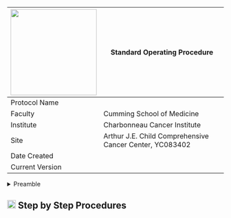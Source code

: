 | <img src="https://digitalcollections.ucalgary.ca/Assets/V2/ChFDVTFTNTAwMDAwMDAwMDAwMxIGVFJNaXNjGiRcVFJNaXNjXGI2XDcyXDc1XDk2XGNkXENVM01TQzQ1NC5wbmciBAgBEA8-~/p@bFDQZjT99fna3W/p@bFDQZjT99fna3W/CU3MSC454.png" width="200"/> | Standard Operating Procedure |
---|---
| Protocol Name |  |
| Faculty | Cumming School of Medicine |
| Institute | Charbonneau Cancer Institute |
| Site | Arthur J.E. Child Comprehensive Cancer Center, YC083402|
| Date Created |  |
| Current Version |  |

<details>
<summary> Preamble </summary>
<b>

## <img src="https://github.githubassets.com/images/icons/emoji/unicode/1f6d1.png?v88" width="20"/> Authorization
- Requires Completion of Safety Training
- Requires Pre-Authorization by PI 
## <img src="https://github.githubassets.com/images/icons/emoji/unicode/26a0.png?v8" width="20"/> Potential Hazards
- See SDS
## <img src="https://github.githubassets.com/images/icons/emoji/unicode/1f97d.png?v8" width="20"/> Personal protective equipment
- Lab Coat
- Eye Protection
- Nitrile Gloves
## <img src="https://github.githubassets.com/images/icons/emoji/unicode/1f3ed.png?v8" width="20"/> Where Tasks are to be Undertaken
- [ ] Reagent Prep-Room
- [ ] Pre-PCR Bench
- [ ] PCR Workstation
- [ ] Post-PCR Bench
## <img src="https://github.githubassets.com/images/icons/emoji/unicode/1f6a5.png?v8" width="20"/> Before You Start Work
## <img src="https://github.githubassets.com/images/icons/emoji/unicode/1f4d6.png?v8" width="20"/> References
## <img src="https://github.githubassets.com/images/icons/emoji/unicode/1f9ef.png?v8" width="20"/> Emergency Procedures
## <img src="https://github.githubassets.com/images/icons/emoji/unicode/1f9f9.png?v8" width="20"/> Clean Up 
## <img src="https://github.githubassets.com/images/icons/emoji/unicode/1f5d1.png?v8" width="20"/> Waste Disposal
## <img src="https://github.githubassets.com/images/icons/emoji/unicode/1f527.png?v8" width="20"/> Maintenance
## <img src="https://github.githubassets.com/images/icons/emoji/unicode/1f58a.png?v8" width="20"/> Approval 
ermahe@ucalgary.ca
</b>
</details>

## <img src="https://github.githubassets.com/images/icons/emoji/unicode/25b6.png?v8" width="20"/> Step by Step Procedures
